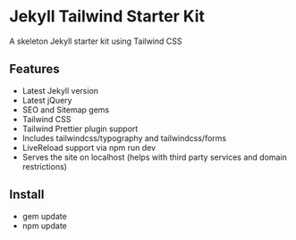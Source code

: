 # Jekyll Tailwind Starter Kit

A skeleton Jekyll starter kit using Tailwind CSS

## Features

- Latest Jekyll version
- Latest jQuery
- SEO and Sitemap gems
- Tailwind CSS
- Tailwind Prettier plugin support
- Includes tailwindcss/typography and tailwindcss/forms
- LiveReload support via npm run dev
- Serves the site on localhost (helps with third party services and domain restrictions)

## Install

- gem update
- npm update
